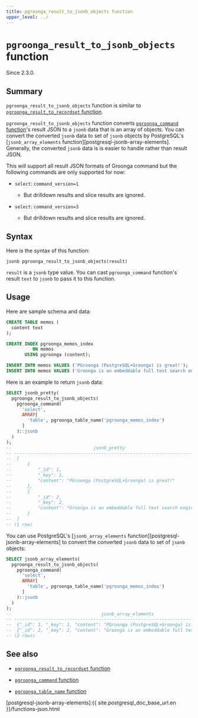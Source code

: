 ```yaml
---
title: pgroonga_result_to_jsonb_objects function
upper_level: ../
---
```


# `pgroonga_result_to_jsonb_objects` function

Since 2.3.0.

## Summary

`pgroonga_result_to_jsonb_objects` function is similar to [`pgroonga_result_to_recordset` function][pgroonga-result-to-recordset].

`pgroonga_result_to_jsonb_objects` function converts [`pgroonga_command` function][pgroonga-command]'s result JSON to a `jsonb` data that is an array of objects. You can convert the converted `jsonb` data to set of `jsonb` objects by PostgreSQL's [`jsonb_array_elements` function][postgresql-jsonb-array-elements]. Generally, the converted `jsonb` data is is easier to handle rather than result JSON.

This will support all result JSON formats of Groonga command but the following commands are only supported for now:

  * `select`: `command_version=1`

    * But drilldown results and slice results are ignored.

  * `select`: `command_version=3`

    * But drilldown results and slice results are ignored.

## Syntax

Here is the syntax of this function:

```text
jsonb pgroonga_result_to_jsonb_objects(result)
```

`result` is a `jsonb` type value. You can cast `pgroonga_command` function's result `text` to `jsonb` to pass it to this function.

## Usage

Here are sample schema and data:

```sql
CREATE TABLE memos (
  content text
);

CREATE INDEX pgroonga_memos_index
          ON memos
       USING pgroonga (content);

INSERT INTO memos VALUES ('PGroonga (PostgreSQL+Groonga) is great!');
INSERT INTO memos VALUES ('Groonga is an embeddable full text search engine.');
```

Here is an example to return `jsonb` data:

```sql
SELECT jsonb_pretty(
  pgroonga_result_to_jsonb_objects(
    pgroonga_command(
      'select',
      ARRAY[
        'table', pgroonga_table_name('pgroonga_memos_index')
      ]
    )::jsonb
  )
);
--                               jsonb_pretty                              
-- ------------------------------------------------------------------------
--  [                                                                     +
--      {                                                                 +
--          "_id": 1,                                                     +
--          "_key": 1,                                                    +
--          "content": "PGroonga (PostgreSQL+Groonga) is great!"          +
--      },                                                                +
--      {                                                                 +
--          "_id": 2,                                                     +
--          "_key": 2,                                                    +
--          "content": "Groonga is an embeddable full text search engine."+
--      }                                                                 +
--  ]
-- (1 row)
```

You can use PostgreSQL's [`jsonb_array_elements` function][postgresql-jsonb-array-elements] to convert the converted `jsonb` data to set of `jsonb` objects:

```sql
SELECT jsonb_array_elements(
  pgroonga_result_to_jsonb_objects(
    pgroonga_command(
      'select',
      ARRAY[
        'table', pgroonga_table_name('pgroonga_memos_index')
      ]
    )::jsonb
  )
);
--                                  jsonb_array_elements                                  
-- ---------------------------------------------------------------------------------------
--  {"_id": 1, "_key": 1, "content": "PGroonga (PostgreSQL+Groonga) is great!"}
--  {"_id": 2, "_key": 2, "content": "Groonga is an embeddable full text search engine."}
-- (2 rows)
```

## See also

  * [`pgroonga_result_to_recordset` function][pgroonga-result-to-recordset]

  * [`pgroonga_command` function][pgroonga-command]

  * [`pgroonga_table_name` function][pgroonga-table-name]

[pgroonga-result-to-recordset]:pgroonga-result-to-recordset.html
[pgroonga-command]:pgroonga-command.html
[pgroonga-table-name]:pgroonga-table-name.html

[postgresql-jsonb-array-elements]:{{ site.postgresql_doc_base_url.en }}/functions-json.html
